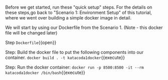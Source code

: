 Before we get started, run these "quick setup" steps.  For the details on these steps,go back to "Scenario 1: Environment Setup" of this tutorial, where we went over building a simple docker image in detail.    

We will start by using our Dockerfile from the Scenario 1.
(Note - this docker file will be changed later)

Step
`Dockerfile`{{open}}

Step:
Build the docker file to put the following components into our container.
`docker build . -t katacoda1docker`{{execute}}

Step:
Run the docker container:
`docker run -p 8500:8500 -it --rm katacoda1docker /bin/bash`{{execute}}
